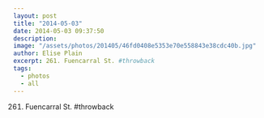 ```yaml
---
layout: post
title: "2014-05-03"
date: 2014-05-03 09:37:50
description: 
image: "/assets/photos/201405/46fd0408e5353e70e558843e38cdc40b.jpg"
author: Elise Plain
excerpt: 261. Fuencarral St. #throwback
tags: 
  - photos
  - all
---
```


261. Fuencarral St. #throwback
<p></p>
